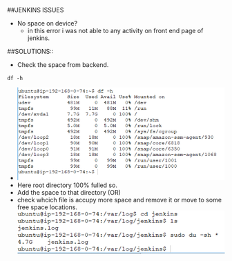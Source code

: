 ##JENKINS ISSUES
* No space on device?
  * in this error i was not able to any activity on front end page of jenkins.
    
##SOLUTIONS::
 * Check the space from backend.
 ```
 df -h
 ```
 * ![preview](/images/space1.png)
*  Here root directory 100% fulled so.
* Add the space to that directory (OR)
* check whcich file is accupy more space and remove it or move to some free space locations.
![preview](/images/file.png)
